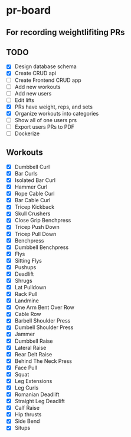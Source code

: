 # pr-board

## For recording weightlifiting PRs

## TODO

* [x] Design database schema
* [x] Create CRUD api
* [ ] Create Frontend CRUD app
* [ ] Add new workouts
* [ ] Add new users
* [ ] Edit lifts
* [x] PRs have weight, reps, and sets
* [x] Organize workouts into categories
* [ ] Show all of one users prs
* [ ] Export users PRs to PDF
* [ ] Dockerize

## Workouts

* [x] Dumbbell Curl
* [x] Bar Curls
* [x] Isolated Bar Curl
* [x] Hammer Curl
* [x] Rope Cable Curl
* [x] Bar Cable Curl
* [x] Tricep Kickback
* [x] Skull Crushers
* [x] Close Grip Benchpress
* [x] Tricep Push Down
* [x] Tricep Pull Down
* [x] Benchpress
* [x] Dumbbell Benchpress
* [x] Flys
* [x] Sitting Flys
* [x] Pushups
* [x] Deadlift
* [x] Shrugs
* [x] Lat Pulldown
* [x] Rack Pull
* [x] Landmine
* [x] One Arm Bent Over Row
* [x] Cable Row
* [x] Barbell Shoulder Press
* [x] Dumbell Shoulder Press
* [x] Jammer
* [x] Dumbbell Raise
* [x] Lateral Raise
* [x] Rear Delt Raise
* [x] Behind The Neck Press
* [x] Face Pull
* [x] Squat
* [x] Leg Extensions
* [x] Leg Curls
* [x] Romanian Deadlift
* [x] Straight Leg Deadlift
* [x] Calf Raise
* [x] Hip thrusts
* [x] Side Bend
* [x] Situps

